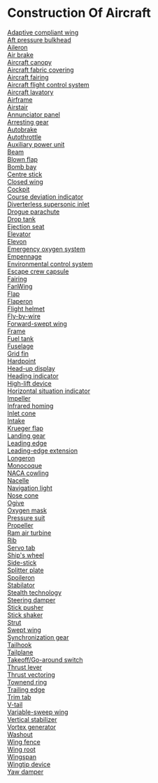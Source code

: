 # Construction Of Aircraft
[Adaptive compliant wing](https://en.wikipedia.org/wiki/Adaptive_compliant_wing)<br>
[Aft pressure bulkhead](https://en.wikipedia.org/wiki/Aft_pressure_bulkhead)<br>
[Aileron](https://en.wikipedia.org/wiki/Aileron)<br>
[Air brake](https://en.wikipedia.org/wiki/Air_brake_(aeronautics))<br>
[Aircraft canopy](https://en.wikipedia.org/wiki/Aircraft_canopy)<br>
[Aircraft fabric covering](https://en.wikipedia.org/wiki/Aircraft_fabric_covering)<br>
[Aircraft fairing](https://en.wikipedia.org/wiki/Aircraft_fairing)<br>
[Aircraft flight control system](https://en.wikipedia.org/wiki/Aircraft_flight_control_system)<br>
[Aircraft lavatory](https://en.wikipedia.org/wiki/Aircraft_lavatory)<br>
[Airframe](https://en.wikipedia.org/wiki/Airframe)<br>
[Airstair](https://en.wikipedia.org/wiki/Airstair)<br>
[Annunciator panel](https://en.wikipedia.org/wiki/Annunciator_panel)<br>
[Arresting gear](https://en.wikipedia.org/wiki/Arresting_gear)<br>
[Autobrake](https://en.wikipedia.org/wiki/Autobrake)<br>
[Autothrottle](https://en.wikipedia.org/wiki/Autothrottle)<br>
[Auxiliary power unit](https://en.wikipedia.org/wiki/Auxiliary_power_unit)<br>
[Beam](https://en.wikipedia.org/wiki/Beam_(nautical))<br>
[Blown flap](https://en.wikipedia.org/wiki/Blown_flap)<br>
[Bomb bay](https://en.wikipedia.org/wiki/Bomb_bay)<br>
[Centre stick](https://en.wikipedia.org/wiki/Centre_stick)<br>
[Closed wing](https://en.wikipedia.org/wiki/Closed_wing)<br>
[Cockpit](https://en.wikipedia.org/wiki/Cockpit)<br>
[Course deviation indicator](https://en.wikipedia.org/wiki/Course_deviation_indicator)<br>
[Diverterless supersonic inlet](https://en.wikipedia.org/wiki/Diverterless_supersonic_inlet)<br>
[Drogue parachute](https://en.wikipedia.org/wiki/Drogue_parachute)<br>
[Drop tank](https://en.wikipedia.org/wiki/Drop_tank)<br>
[Ejection seat](https://en.wikipedia.org/wiki/Ejection_seat)<br>
[Elevator](https://en.wikipedia.org/wiki/Elevator_(aeronautics))<br>
[Elevon](https://en.wikipedia.org/wiki/Elevon)<br>
[Emergency oxygen system](https://en.wikipedia.org/wiki/Emergency_oxygen_system)<br>
[Empennage](https://en.wikipedia.org/wiki/Empennage)<br>
[Environmental control system](https://en.wikipedia.org/wiki/Environmental_control_system_(aircraft))<br>
[Escape crew capsule](https://en.wikipedia.org/wiki/Escape_crew_capsule)<br>
[Fairing](https://en.wikipedia.org/wiki/Fairing)<br>
[FanWing](https://en.wikipedia.org/wiki/FanWing)<br>
[Flap](https://en.wikipedia.org/wiki/Flap_(aeronautics))<br>
[Flaperon](https://en.wikipedia.org/wiki/Flaperon)<br>
[Flight helmet](https://en.wikipedia.org/wiki/Flight_helmet)<br>
[Fly-by-wire](https://en.wikipedia.org/wiki/Fly-by-wire)<br>
[Forward-swept wing](https://en.wikipedia.org/wiki/Forward-swept_wing)<br>
[Frame](https://en.wikipedia.org/wiki/Frame_(nautical))<br>
[Fuel tank](https://en.wikipedia.org/wiki/Fuel_tank)<br>
[Fuselage](https://en.wikipedia.org/wiki/Fuselage)<br>
[Grid fin](https://en.wikipedia.org/wiki/Grid_fin)<br>
[Hardpoint](https://en.wikipedia.org/wiki/Hardpoint)<br>
[Head-up display](https://en.wikipedia.org/wiki/Head-up_display)<br>
[Heading indicator](https://en.wikipedia.org/wiki/Heading_indicator)<br>
[High-lift device](https://en.wikipedia.org/wiki/High-lift_device)<br>
[Horizontal situation indicator](https://en.wikipedia.org/wiki/Horizontal_situation_indicator)<br>
[Impeller](https://en.wikipedia.org/wiki/Impeller)<br>
[Infrared homing](https://en.wikipedia.org/wiki/Infrared_homing)<br>
[Inlet cone](https://en.wikipedia.org/wiki/Inlet_cone)<br>
[Intake](https://en.wikipedia.org/wiki/Intake)<br>
[Krueger flap](https://en.wikipedia.org/wiki/Krueger_flap)<br>
[Landing gear](https://en.wikipedia.org/wiki/Landing_gear)<br>
[Leading edge](https://en.wikipedia.org/wiki/Leading_edge)<br>
[Leading-edge extension](https://en.wikipedia.org/wiki/Leading-edge_extension)<br>
[Longeron](https://en.wikipedia.org/wiki/Longeron)<br>
[Monocoque](https://en.wikipedia.org/wiki/Monocoque)<br>
[NACA cowling](https://en.wikipedia.org/wiki/NACA_cowling)<br>
[Nacelle](https://en.wikipedia.org/wiki/Nacelle)<br>
[Navigation light](https://en.wikipedia.org/wiki/Navigation_light)<br>
[Nose cone](https://en.wikipedia.org/wiki/Nose_cone)<br>
[Ogive](https://en.wikipedia.org/wiki/Ogive)<br>
[Oxygen mask](https://en.wikipedia.org/wiki/Oxygen_mask)<br>
[Pressure suit](https://en.wikipedia.org/wiki/Pressure_suit)<br>
[Propeller](https://en.wikipedia.org/wiki/Propeller_(aeronautics))<br>
[Ram air turbine](https://en.wikipedia.org/wiki/Ram_air_turbine)<br>
[Rib](https://en.wikipedia.org/wiki/Rib_(aeronautics))<br>
[Servo tab](https://en.wikipedia.org/wiki/Servo_tab)<br>
[Ship's wheel](https://en.wikipedia.org/wiki/Ship%27s_wheel)<br>
[Side-stick](https://en.wikipedia.org/wiki/Side-stick)<br>
[Splitter plate](https://en.wikipedia.org/wiki/Splitter_plate_(aeronautics))<br>
[Spoileron](https://en.wikipedia.org/wiki/Spoileron)<br>
[Stabilator](https://en.wikipedia.org/wiki/Stabilator)<br>
[Stealth technology](https://en.wikipedia.org/wiki/Stealth_technology)<br>
[Steering damper](https://en.wikipedia.org/wiki/Steering_damper)<br>
[Stick pusher](https://en.wikipedia.org/wiki/Stick_pusher)<br>
[Stick shaker](https://en.wikipedia.org/wiki/Stick_shaker)<br>
[Strut](https://en.wikipedia.org/wiki/Strut)<br>
[Swept wing](https://en.wikipedia.org/wiki/Swept_wing)<br>
[Synchronization gear](https://en.wikipedia.org/wiki/Synchronization_gear)<br>
[Tailhook](https://en.wikipedia.org/wiki/Tailhook)<br>
[Tailplane](https://en.wikipedia.org/wiki/Tailplane)<br>
[Takeoff/Go-around switch](https://en.wikipedia.org/wiki/Takeoff/Go-around_switch)<br>
[Thrust lever](https://en.wikipedia.org/wiki/Thrust_lever)<br>
[Thrust vectoring](https://en.wikipedia.org/wiki/Thrust_vectoring)<br>
[Townend ring](https://en.wikipedia.org/wiki/Townend_ring)<br>
[Trailing edge](https://en.wikipedia.org/wiki/Trailing_edge)<br>
[Trim tab](https://en.wikipedia.org/wiki/Trim_tab)<br>
[V-tail](https://en.wikipedia.org/wiki/V-tail)<br>
[Variable-sweep wing](https://en.wikipedia.org/wiki/Variable-sweep_wing)<br>
[Vertical stabilizer](https://en.wikipedia.org/wiki/Vertical_stabilizer)<br>
[Vortex generator](https://en.wikipedia.org/wiki/Vortex_generator)<br>
[Washout](https://en.wikipedia.org/wiki/Washout_(aeronautics))<br>
[Wing fence](https://en.wikipedia.org/wiki/Wing_fence)<br>
[Wing root](https://en.wikipedia.org/wiki/Wing_root)<br>
[Wingspan](https://en.wikipedia.org/wiki/Wingspan)<br>
[Wingtip device](https://en.wikipedia.org/wiki/Wingtip_device)<br>
[Yaw damper](https://en.wikipedia.org/wiki/Yaw_damper)<br>
